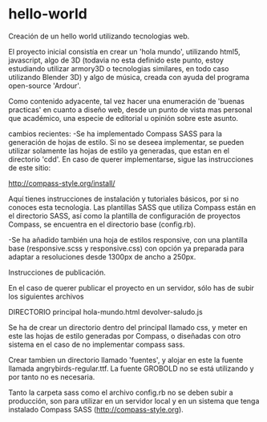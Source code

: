 # hello-world
Creación de un hello world utilizando tecnologias web.

El proyecto inicial consistía en crear un 'hola mundo', utilizando html5, javascript, algo de 3D (todavia no esta definido este punto, estoy estudiando utilizar armory3D o tecnologias similares, en todo caso utilizando Blender 3D) y algo de música, creada con ayuda del programa open-source 'Ardour'.

 Como contenido adyacente, tal vez hacer una enumeración de 'buenas practicas' en cuanto a diseño web, desde un punto de vista mas personal que académico, una especie de editorial u opinión sobre este asunto.

cambios recientes:
-Se ha implementado Compass SASS para la generación de hojas de estilo. Si no se deseea implementar, se pueden utilizar solamente las hojas de estilo ya generadas, que estan en el directorio 'cdd'. En caso de querer implementarse, sigue las instrucciones de este sitio:

http://compass-style.org/install/

Aquí tienes instrucciones de instalación y tutoriales básicos, por si no conoces esta tecnologia. Las plantillas SASS que utiliza Compass están en el directorio SASS, así como la plantilla de configuración de proyectos Compass, se encuentra en el directorio base (config.rb).

-Se ha añadido también una hoja de estilos responsive, con una plantilla base (responsive.scss y responsive.css) con opción ya preparada para adaptar a resoluciones desde 1300px de ancho a 250px.

Instrucciones de publicación.

En el caso de querer publicar el proyecto en un servidor, sólo has de subir los siguientes archivos

DIRECTORIO principal
 hola-mundo.html
devolver-saludo.js

Se ha de crear un directorio dentro del principal llamado css, y meter en este las hojas de estilo generadas por Compass, o diseñadas con otro sistema en el caso de no implementar compass sass.

Crear tambien un directorio llamado 'fuentes', y alojar en este la fuente llamada angrybirds-regular.ttf. La fuente GROBOLD no se está utilizando y por tanto no es necesaria.

Tanto la carpeta sass como el archivo config.rb no se deben subir a producción, son para utilizar en un servidor local y en un sistema que tenga instalado Compass SASS (http://compass-style.org).
